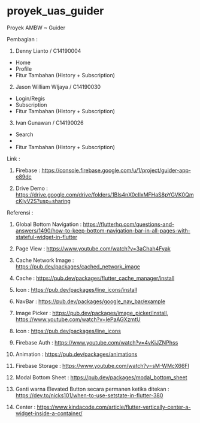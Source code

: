 # proyek_uas_guider
 Proyek AMBW ~ Guider
 
 Pembagian : 
 1. Denny Lianto / C14190004 
  - Home
  - Profile
  - Fitur Tambahan (History + Subscription)

 2. Jason William WIjaya / C14190030
  - Login/Regis
  - Subscription
  - Fitur Tambahan (History + Subscription)

3. Ivan Gunawan / C14190026
  - Search
  - 
  - Fitur Tambahan (History + Subscription)


Link : 
1. Firebase : https://console.firebase.google.com/u/1/project/guider-app-e89dc

2. Drive Demo : https://drive.google.com/drive/folders/1BIs4nX0cIlxMFHaS8pYGVK0QmcKIyV2S?usp=sharing


Referensi : 
1. Global Bottom Navigation : https://flutterhq.com/questions-and-answers/1490/how-to-keep-bottom-navigation-bar-in-all-pages-with-stateful-widget-in-flutter

2. Page View : https://www.youtube.com/watch?v=3aChah4Fyak

3. Cache Network Image : https://pub.dev/packages/cached_network_image

4. Cache : https://pub.dev/packages/flutter_cache_manager/install

5. Icon : https://pub.dev/packages/line_icons/install

6. NavBar : https://pub.dev/packages/google_nav_bar/example

7. Image Picker : https://pub.dev/packages/image_picker/install, https://www.youtube.com/watch?v=IePaAGXzmtU

8. Icon : https://pub.dev/packages/line_icons

9. Firebase Auth : https://www.youtube.com/watch?v=4vKiJZNPhss

10. Animation : https://pub.dev/packages/animations

11. Firebase Storage : https://www.youtube.com/watch?v=sM-WMcX66FI

12. Modal Bottom Sheet : https://pub.dev/packages/modal_bottom_sheet

14. Ganti warna Elevated Button secara permanen ketika ditekan : https://dev.to/nicks101/when-to-use-setstate-in-flutter-380

15. Center : https://www.kindacode.com/article/flutter-vertically-center-a-widget-inside-a-container/
